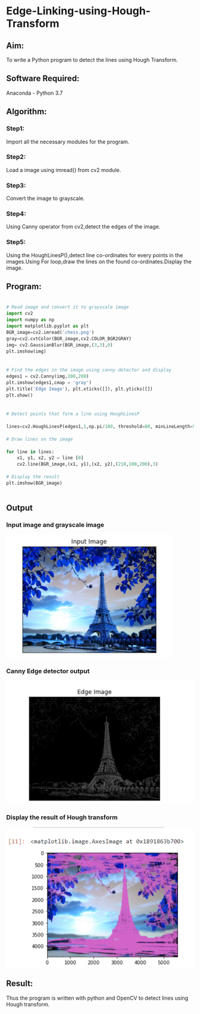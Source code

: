 # Edge-Linking-using-Hough-Transform
## Aim:
To write a Python program to detect the lines using Hough Transform.

## Software Required:
Anaconda - Python 3.7

## Algorithm:
### Step1:
Import all the necessary modules for the program.

### Step2:
Load a image using imread() from cv2 module.

### Step3:
Convert the image to grayscale.

### Step4:
Using Canny operator from cv2,detect the edges of the image.

### Step5:
Using the HoughLinesP(),detect line co-ordinates for every points in the images.Using For loop,draw the lines on the found co-ordinates.Display the image.


## Program:
```Python

# Read image and convert it to grayscale image
import cv2
import numpy as np
import matplotlib.pyplot as plt
BGR_image=cv2.imread('chess.png')
gray=cv2.cvtColor(BGR_image,cv2.COLOR_BGR2GRAY)
img= cv2.GaussianBlur(BGR_image,(3,3),0)
plt.imshow(img)


# Find the edges in the image using canny detector and display
edges1 = cv2.Canny(img,100,200)
plt.imshow(edges1,cmap = 'gray')
plt.title('Edge Image'), plt.xticks([]), plt.yticks([])
plt.show()


# Detect points that form a line using HoughLinesP

lines=cv2.HoughLinesP(edges1,1,np.pi/180, threshold=80, minLineLength=50,maxLineGap=250)

# Draw lines on the image

for line in lines:
    x1, y1, x2, y2 = line [0] 
    cv2.line(BGR_image,(x1, y1),(x2, y2),(210,100,200),3)

# Display the result
plt.imshow(BGR_image)



```
## Output

### Input image and grayscale image
![input](paris1.png)

### Canny Edge detector output

![input](paris2.png)
### Display the result of Hough transform

![input](paris3.png)

## Result:
Thus the program is written with python and OpenCV to detect lines using Hough transform. 

